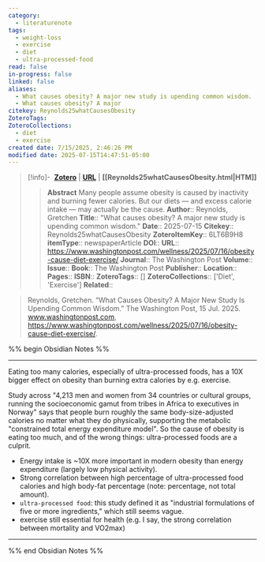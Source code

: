 ```yaml
---
category:
  - literaturenote
tags:
  - weight-loss
  - exercise
  - diet
  - ultra-processed-food
read: false
in-progress: false
linked: false
aliases:
  - What causes obesity? A major new study is upending common wisdom.
  - What causes obesity? A major
citekey: Reynolds25whatCausesObesity
ZoteroTags: 
ZoteroCollections:
  - diet
  - exercise
created date: 7/15/2025, 2:46:26 PM
modified date: 2025-07-15T14:47:51-05:00
---
```

	
> [!info]- &nbsp;[**Zotero**](zotero://select/library/items/6LT6B9H8)  | [**URL**](https://www.washingtonpost.com/wellness/2025/07/16/obesity-cause-diet-exercise/) | **[[Reynolds25whatCausesObesity.html|HTM]]**
>> **Abstract**
> Many people assume obesity is caused by inactivity and burning fewer calories. But our diets — and excess calorie intake — may actually be the cause.
> > **Author**:: Reynolds, Gretchen
> **Title**:: "What causes obesity? A major new study is upending common wisdom."
> **Date**:: 2025-07-15
> **Citekey**:: Reynolds25whatCausesObesity
> **ZoteroItemKey**:: 6LT6B9H8
> **itemType**:: newspaperArticle
> **DOI**:: 
> **URL**:: https://www.washingtonpost.com/wellness/2025/07/16/obesity-cause-diet-exercise/
> **Journal**:: The Washington Post
> **Volume**:: 
> **Issue**:: 
> **Book**:: The Washington Post
> **Publisher**:: 
> **Location**:: 
> **Pages**:: 
> **ISBN**:: 
> **ZoteroTags**:: []
> **ZoteroCollections**:: ['Diet', 'Exercise']
> **Related**::

>  Reynolds, Gretchen. “What Causes Obesity? A Major New Study Is Upending Common Wisdom.” The Washington Post, 15 Jul. 2025. www.washingtonpost.com, https://www.washingtonpost.com/wellness/2025/07/16/obesity-cause-diet-exercise/.

%% begin Obsidian Notes %%
___
Eating too many calories, especially of ultra-processed foods, has a 10X bigger effect on obesity than burning extra calories by e.g. exercise.

Study across "4,213 men and women from 34 countries or cultural groups, running the socioeconomic gamut from tribes in Africa to executives in Norway" says that people burn roughly the same body-size-adjusted calories no matter what they do physically, supporting the metabolic "constrained total energy expenditure model".  So the cause of obesity is eating too much, and of the wrong things: ultra-processed foods are a culprit.

- Energy intake is ~10X more important in modern obesity than  energy expenditure (largely low physical activity).  
- Strong correlation between high percentage of ultra-processed food calories and high body-fat percentage (note: percentage, not total amount).
- `ultra-processed food`: this study defined it as "industrial formulations of five or more ingredients," which still seems vague.
- exercise still essential for health (e.g. I say, the strong correlation between mortality and VO2max)
___
%% end Obsidian Notes %%
